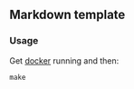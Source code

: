 ## Markdown template

### Usage

Get [docker](https://www.docker.com/community-edition) running and then:
```
make
```
